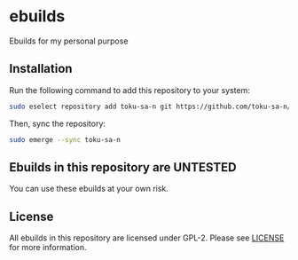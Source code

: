 # ebuilds
Ebuilds for my personal purpose

## Installation

Run the following command to add this repository to your system:

```bash
sudo eselect repository add toku-sa-n git https://github.com/toku-sa-n/ebuilds.git
```

Then, sync the repository:

```bash
sudo emerge --sync toku-sa-n
```

## Ebuilds in this repository are UNTESTED

You can use these ebuilds at your own risk.

## License

All ebuilds in this repository are licensed under GPL-2. Please see [LICENSE](LICENSE) for more information.
